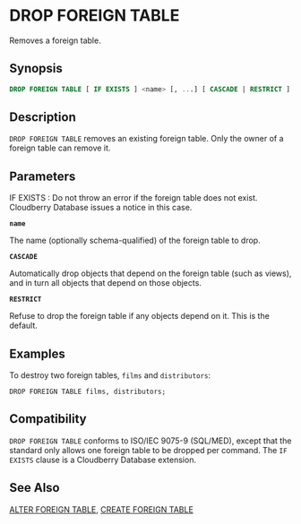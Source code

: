 # DROP FOREIGN TABLE

Removes a foreign table.

## Synopsis

```sql
DROP FOREIGN TABLE [ IF EXISTS ] <name> [, ...] [ CASCADE | RESTRICT ]
```

## Description

`DROP FOREIGN TABLE` removes an existing foreign table. Only the owner of a foreign table can remove it.

## Parameters

IF EXISTS
:   Do not throw an error if the foreign table does not exist. Cloudberry Database issues a notice in this case.

**`name`**

The name (optionally schema-qualified) of the foreign table to drop.

**`CASCADE`**

Automatically drop objects that depend on the foreign table (such as views), and in turn all objects that depend on those objects.

**`RESTRICT`**

Refuse to drop the foreign table if any objects depend on it. This is the default.

## Examples

To destroy two foreign tables, `films` and `distributors`:

```
DROP FOREIGN TABLE films, distributors;
```

## Compatibility

`DROP FOREIGN TABLE` conforms to ISO/IEC 9075-9 (SQL/MED), except that the standard only allows one foreign table to be dropped per command. The `IF EXISTS` clause is a Cloudberry Database extension.

## See Also

[ALTER FOREIGN TABLE](/docs/sql-statements/sql-statement-alter-foreign-table.md), [CREATE FOREIGN TABLE](/docs/sql-statements/sql-statement-create-foreign-table.md)




